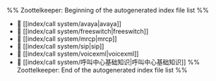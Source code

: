 %% Zoottelkeeper: Beginning of the autogenerated index file list  %%
- 📄 [[index/call system/avaya|avaya]]
- 📄 [[index/call system/freeswitch|freeswitch]]
- 📄 [[index/call system/mrcp|mrcp]]
- 📄 [[index/call system/sip|sip]]
- 📄 [[index/call system/voicexml|voicexml]]
- 📄 [[index/call system/呼叫中心基础知识|呼叫中心基础知识]]
%% Zoottelkeeper: End of the autogenerated index file list  %%
